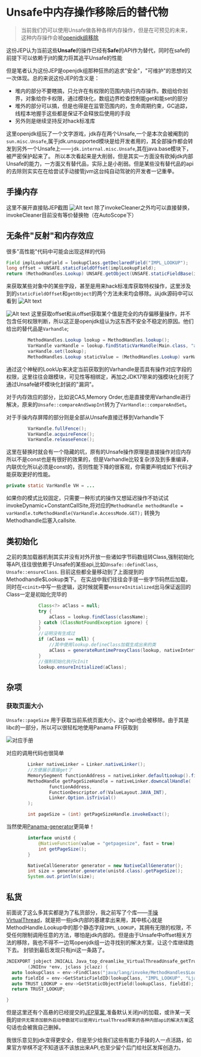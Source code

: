 # Unsafe中内存操作移除后的替代物

>当前我们仍可以使用Unsafe做各种各样内存操作，但是在可预见的未来，这种内存操作会被[openjdk组移除](https://openjdk.org/jeps/8323072)

这份JEP认为当前这些**Unsafe**的操作已经有**Safe**的API作为替代，同时在safe的前提下可以依赖于jit的魔力将其追平Unsafe的性能

但是笔者认为这份JEP是openjdk组那种狂热的追求"安全"，"可维护"的思想的又一次体现。总的来说这份JEP的含义是：

- 堆内的部分不要瞎搞，只允许在有权限的范围内执行内存操作。数组给你划界，对象给你卡权限，通过模块化，数组边界检查控制能get和能set的部分
- 堆外的部分可以搞，但是也得是在监管范围内的，生命周期约束，GC追踪，线程本地握手这些都是保证不会释放后使用的手段
- 另外则是继续坚持反对hack标准库

这里openjdk组玩了一个文字游戏，jdk存在两个Unsafe,一个是本次会被阉割的`sun.misc.Unsafe`,属于jdk.unsupported模块是给开发者用的，其全部操作都会转发到另外一个Unsafe上——`jdk.internal.misc.Unsafe`,其在java.base模块下，被严密保护起来了。 所以本次看起来是大削弱，但是其实一方面没有砍掉jdk内部Unsafe的能力，一方面又有替代品，实际上是小削弱。但是某些没有替代品的api的去除则实实在在给尝试手动接管jvm这台纯自动驾驶的开发者一记重拳。

## 手操内存
 这里不展开直接贴JEP截图
![Alt text](./assets/relaceffm.png)
除了invokeCleaner之外均可以直接替换，invokeCleaner目前没有等价替换物（在AutoScope下）

## 无条件"反射"和内存效应

很多"高性能"代码中可能会出现这样的代码

```java
Field implLookupField = lookupClass.getDeclaredField("IMPL_LOOKUP");
long offset = UNSAFE.staticFieldOffset(implLookupField);
return (MethodHandles.Lookup) UNSAFE.getObject(UNSAFE.staticFieldBase(implLookupField), offset);
```

来获取某些对象中的某些字段，甚至是用来hack标准库获取特权操作，这里涉及到的`staticFieldOffset`和`getObject`的两个方法未来均会移除。从jdk源码中可以看到
![Alt text](./assets/jdk_field_offset.png)

![Alt text](./assets/c1_unsafe_get.png)
这里获取offset和从offset获取某个值是完全的内存偏移量操作，并不包含任何权限判断，所以这正是openjdk组认为这东西不安全不稳定的原因。他们给出的替代品是`Varhandle`;

```java
        MethodHandles.Lookup lookup = MethodHandles.lookup();
        VarHandle varHandle = lookup.findStaticVarHandle(Main.class, "a", MethodHandles.Lookup.class);
        varHandle.set(lookup);
        MethodHandles.Lookup staticValue = (MethodHandles.Lookup) varHandle.get();
```

通过这个神秘的LookUp来决定当前获取到的Varhandle是否具有操作对应字段的权限，这里往往会跟模块，可见性等相绑定，再加之JDK17带来的强模块化封死了通过Unsafe破坏模块化封装的"漏洞"。

对于内存效应的部分，比如说CAS,Memory Order,也是直接使用Varhandle进行解决，原来的`Unsafe::compareAndSwapInt`转为了`VarHandle::compareAndSet`。

对于手操内存屏障的部分则是全部从Unsafe直接迁移到Varhandle下

```java
        VarHandle.fullFence();
        VarHandle.acquireFence();
        VarHandle.releaseFence();
```

这里在替换时就会有一个隐藏的坑，原有的Unsafe操作原理是直接操作对应内存所以不是const也是有很好的效果的，但是Varhandle比较复杂涉及到多重编译，内联优化所以必须是const的，否则性能下降的很客观，你需要声明成如下代码才能获取更好的性能。

```java
private static VarHandle VH = ...
```

如果你的模式比较固定，只需要一种形式的操作又想延迟操作不妨试试invokeDynamic+ConstantCallSite,将对应的`MethodHandle methodHandle = varHandle.toMethodHandle(VarHandle.AccessMode.GET);` 转换为Methodhandle后塞入callsite.

## 类初始化

之前的类加载器机制其实并没有对外开放一些诸如字节码数组转Class,强制初始化等API,往往很依赖于Unsafe的某些api,比如`Unsafe::defindClass`, `Unsafe::ensureClass`.
目前这些都全量移动到了上面提到的Methodhandle$Lookup类下。
在实战中我们往往会手搓一些字节码然后加载，同时在`<cinit>`中写一些逻辑，这时候就需要`ensureInitialized`出马保证返回的Class一定是初始化完毕的

```java
            Class<?> aClass = null;
            try {
                aClass = lookup.findClass(className);
            } catch (ClassNotFoundException ignore) {
            }
            //证明没有生成过
            if (aClass == null) {
                //其中使用lookup.defineClass加载生成出来的类
                aClass = generateRuntimeProxyClass(lookup, nativeInterface);
            }
            //强制初始化执行cInit
            lookup.ensureInitialized(aClass);            
```

## 杂项

### 获取页面大小

`Unsafe::pageSize` 用于获取当前系统页面大小，这个api也会被移除。由于其是libc的一部分，所以可以很轻松地使用Panama FFI获取到

![对应手册](./assets/getpagesize.png)

对应的调用代码也很简单

```java
        Linker nativeLinker = Linker.nativeLinker();
        //方便展示直接get了
        MemorySegment functionAddress = nativeLinker.defaultLookup().find("getpagesize").get();
        MethodHandle getPageSizeHandle = nativeLinker.downcallHandle(
                functionAddress,
                FunctionDescriptor.of(ValueLayout.JAVA_INT),
                Linker.Option.isTrivial()
        );

        int pageSize = (int) getPageSizeHandle.invokeExact();
```

当然使用[Panama-generator](https://central.sonatype.com/artifact/io.github.dreamlike-ocean/panama-generator)更简单！
```java
        interface unistd {
            @NativeFunction(value = "getpagesize", fast = true)
            int getPageSize();
        }

        NativeCallGenerator generator = new NativeCallGenerator();
        int size = generator.generate(unistd.class).getPageSize();
        System.out.println(size);

```

## 私货
前面说了这么多其实都是为了私货部分，我之前写了个库——[手操VirtualThread](https://github.com/dreamlike-ocean/UnsafeVirtualThread)，就是把一些jdk内部的基建拿出来用，其中核心就是MethodHandle.Lookup中的那个静态字段`IMPL_LOOKUP`，其拥有无限的权限，不受任何限制调用任意的方法，哪怕是jdk内部的。但是由于Unsafe中offset相关方法的移除，我也不得不一边骂openjdk组一边寻找别的解决方案，让这个库继续跑下去。
封锁到最后发现只有jni这一条路了。

```c
JNIEXPORT jobject JNICALL Java_top_dreamlike_VirtualThreadUnsafe_getTrustedLookUp
        (JNIEnv *env, jclass jclazz) {
  auto lookupClass = env->FindClass("java/lang/invoke/MethodHandles$Lookup");
  auto fieldId = env->GetStaticFieldID(lookupClass, "IMPL_LOOKUP", "Ljava/lang/invoke/MethodHandles$Lookup;");
  auto TRUST_LOOKUP = env->GetStaticObjectField(lookupClass, fieldId);
  return TRUST_LOOKUP;

}
```

但是这里还有个高悬的已经提交的[JEP草案](https://openjdk.org/jeps/8307341),准备默认关闭jni的加载，或许某一天我的`提供无需添加额外启动参数就可以使用VirtualThread带来的各种内部api的解决方案`这句话也会被我自己删掉。

我很乐意见到jdk变得更安全，但是至少给我们这些有能力手操的人一点活路，如果官方举棋不定不知道该不该放出来API,也至少留个后门给社区发挥创造力。
